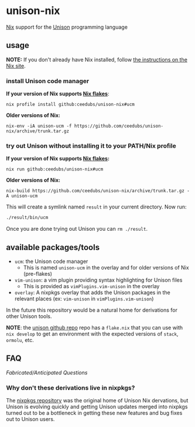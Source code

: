 # unison-nix

[Nix] support for the [Unison] programming language

## usage

**NOTE:** If you don't already have Nix installed, follow [the instructions on the Nix site](https://nixos.org/download.html).

### install Unison code manager

**If your version of Nix supports [Nix flakes]**:

```
nix profile install github:ceedubs/unison-nix#ucm
```

**Older versions of Nix:**

```
nix-env -iA unison-ucm -f https://github.com/ceedubs/unison-nix/archive/trunk.tar.gz
```

### try out Unison without installing it to your PATH/Nix profile

**If your version of Nix supports [Nix flakes]:**

```
nix run github:ceedubs/unison-nix#ucm
```

**Older versions of Nix:**

```
nix-build https://github.com/ceedubs/unison-nix/archive/trunk.tar.gz -A unison-ucm
```

This will create a symlink named `result` in your current directory. Now run:

```sh
./result/bin/ucm
```

Once you are done trying out Unison you can `rm ./result`.

## available packages/tools

* `ucm`: the Unison code manager
  * This is named `unison-ucm` in the overlay and for older versions of Nix (pre-flakes)
* `vim-unison`: a vim plugin providing syntax highlighting for Unison files
  * This is provided as `vimPlugins.vim-unison` in the overlay
* `overlay`: A nixpkgs overlay that adds the Unison packages in the relevant places (ex: `vim-unison` in `vimPlugins.vim-unison`)

In the future this repository would be a natural home for derivations for other Unison tools.

**NOTE**: the [unison github repo](https://github.com/unisonweb/unison) repo has a `flake.nix` that you can use with `nix develop` to get an environment with the expected versions of `stack`, `ormolu`, etc.

## FAQ

*Fabricated/Anticipated Questions*

### Why don't these derivations live in nixpkgs?

The [nixpkgs repository][nixpkgs] was the original home of Unison Nix dervations, but Unison is evolving quickly and getting Unison updates merged into nixpkgs turned out to be a bottleneck in getting these new features and bug fixes out to Unison users.

[Nix]: https://nixos.org/
[Nix Flakes]: https://nixos.wiki/wiki/Flakes
[nixpkgs]: https://github.com/nixos/nixpkgs
[Stack]: https://docs.haskellstack.org/en/stable/README/
[Unison]: https://www.unisonweb.org/
